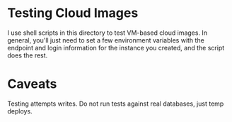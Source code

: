 # Testing Cloud Images

I use shell scripts in this directory to test VM-based cloud images.  In general, you'll just need to set a few environment variables with the endpoint and login information for the instance
you created, and the script does the rest.

# Caveats

Testing attempts writes.  Do not run tests against real databases, just temp deploys.

